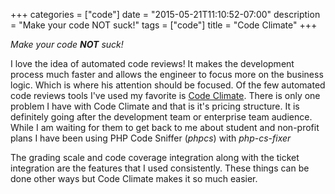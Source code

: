 +++
categories = ["code"]
date = "2015-05-21T11:10:52-07:00"
description = "Make your code NOT suck!"
tags = ["code"]
title = "Code Climate"
+++

*Make your code **NOT** suck!*

I love the idea of automated code reviews!  It makes the development process much faster and allows the engineer to focus more on the business logic.  Which is where his attention should be focused.  Of the few automated code reviews tools I've used my favorite is [Code Climate](http://codeclimate.com).  There is only one problem I have with Code Climate and that is it's pricing structure.  It is definitely going after the development team or enterprise team audience.  While I am waiting for them to get back to me about student and non-profit plans I have been using PHP Code Sniffer (*phpcs*) with *php-cs-fixer*

The grading scale and code coverage integration along with the ticket integration are the features that I used consistently.  These things can be done other ways but Code Climate makes it so much easier.



